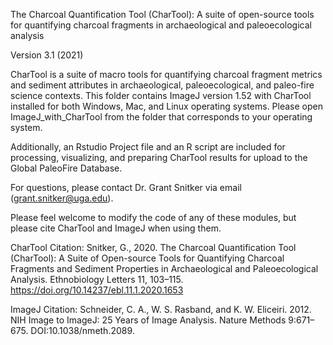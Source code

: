 The Charcoal Quantification Tool (CharTool): A suite of open-source tools for quantifying charcoal fragments in archaeological and paleoecological analysis

Version 3.1 (2021)

CharTool is a suite of macro tools for quantifying charcoal fragment metrics and sediment attributes in archaeological, paleoecological, and paleo-fire science contexts. This folder contains ImageJ version 1.52 with CharTool installed for both Windows, Mac, and Linux operating systems. Please open ImageJ_with_CharTool from the folder that corresponds to your operating system.

Additionally, an Rstudio Project file and an R script are included for processing, visualizing, and preparing CharTool results for upload to the Global PaleoFire Database. 

For questions, please contact Dr. Grant Snitker via email (grant.snitker@uga.edu). 

Please feel welcome to modify the code of any of these modules, but please cite CharTool and ImageJ when using them.

CharTool Citation:
Snitker, G., 2020. The Charcoal Quantification Tool (CharTool): A Suite of Open-source Tools for Quantifying Charcoal Fragments and Sediment Properties in Archaeological and Paleoecological Analysis. Ethnobiology Letters 11, 103–115. https://doi.org/10.14237/ebl.11.1.2020.1653

ImageJ Citation:
Schneider, C. A., W. S. Rasband, and K. W. Eliceiri. 2012. NIH Image to ImageJ: 25 Years of Image Analysis. Nature Methods 9:671–675. DOI:10.1038/nmeth.2089.